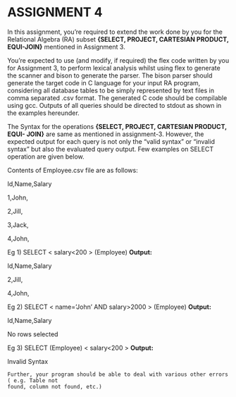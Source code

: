 # ASSIGNMENT 4

In this assignment, you’re required to extend the work done by you for the Relational
Algebra (RA) subset **{SELECT, PROJECT, CARTESIAN PRODUCT, EQUI-JOIN}**
mentioned in Assignment 3.

You’re expected to use (and modify, if required) the flex code written by you for
Assignment 3, to perform lexical analysis whilst using flex to generate the scanner and
bison to generate the parser. The bison parser should generate the target code in C
language for your input RA program, considering all database tables to be simply
represented by text files in comma separated .csv format. The generated C code should
be compilable using gcc. Outputs of all queries should be directed to stdout as shown in
the examples hereunder.

The Syntax for the operations **{SELECT, PROJECT, CARTESIAN PRODUCT, EQUI-
JOIN}** are same as mentioned in assignment-3. However, the expected output for each
query is not only the “valid syntax” or “invalid syntax” but also the evaluated query
output. Few examples on SELECT operation are given below.

Contents of Employee.csv file are as follows:

Id,Name,Salary

1,John,

2,Jill,

3,Jack,

4,John,

Eg 1) SELECT < salary<200 > (Employee)
**Output:**

Id,Name,Salary

2,Jill,

4,John,

Eg 2) SELECT < name=’John’ AND salary>2000 > (Employee)
**Output:**

Id,Name,Salary

No rows selected

Eg 3) SELECT (Employee) < salary<200 >
**Output:**

Invalid Syntax

```
Further, your program should be able to deal with various other errors ( e.g. Table not
found, column not found, etc.)
```

